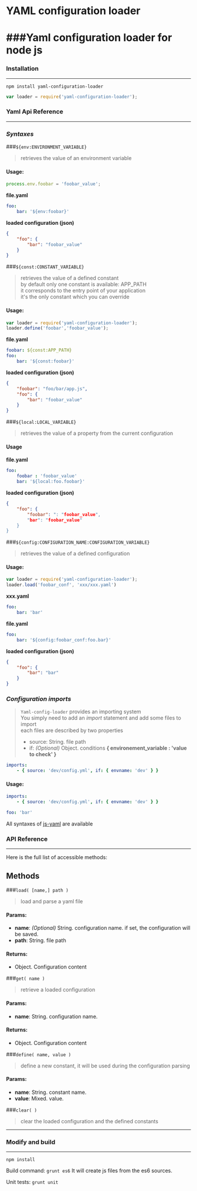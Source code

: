 # YAML configuration loader
###Yaml configuration loader for node js
=======================

### Installation
------------

`npm install yaml-configuration-loader`  

````javascript
var loader = require('yaml-configuration-loader');
````

### Yaml Api Reference
------------

### *Syntaxes*

###`${env:ENVIRONMENT_VARIABLE}`
> retrieves the value of an environment variable

#### Usage:
````javascript
process.env.foobar = 'foobar_value';
````
**file.yaml**
````yaml
foo:
	bar: '${env:foobar}'
````
**loaded configuration (json)**
````json
{
	"foo": {
		"bar": "foobar_value"
	}
}
````

###`${const:CONSTANT_VARIABLE}`
> retrieves the value of a defined constant  
> by default only one constant is available: APP_PATH  
> it corresponds to the entry point of your application  
> it's the only constant which you can override  

#### Usage:
````javascript
var loader = require('yaml-configuration-loader');
loader.define('foobar','foobar_value');
````
**file.yaml**
````yaml
foobar: ${const:APP_PATH}
foo:
	bar: '${const:foobar}'
````
**loaded configuration (json)**
````json
{
	"foobar": "foo/bar/app.js",
	"foo": {
		"bar": "foobar_value"
	}
}
````

###`${local:LOCAL_VARIABLE}`
> retrieves the value of a property from the current configuration

#### Usage
**file.yaml**
````yaml
foo:
	foobar : 'foobar_value'
	bar: '${local:foo.foobar}'
````
**loaded configuration (json)**
````json
{
	"foo": {
		"foobar": ": "foobar_value",
		"bar": "foobar_value"
	}
}
````

###`${config:CONFIGURATION_NAME:CONFIGURATION_VARIABLE}`
> retrieves the value of a defined configuration  

#### Usage:
````javascript
var loader = require('yaml-configuration-loader');
loader.load('foobar_conf', 'xxx/xxx.yaml')
````
**xxx.yaml**
````yaml
foo:
	bar: 'bar'
````
**file.yaml**
````yaml
foo:
	bar: '${config:foobar_conf:foo.bar}'
````
**loaded configuration (json)**
````json
{
	"foo": {
		"bar": "bar"
	}
}
````

### *Configuration imports*
> `Yaml-config-loader` provides an importing system  
> You simply need to add an *import* statement and add some files to import  
> each files are described by two properties  
> - source: String. file path
> - if: *(Optional)* Object. conditions **{ environement_variable : 'value to check' }**

````yaml
imports:
    - { source: 'dev/config.yml', if: { envname: 'dev' } }
````

#### Usage:
````yaml
imports:
    - { source: 'dev/config.yml', if: { envname: 'dev' } }

foo: 'bar'
````


All syntaxes of [js-yaml](https://github.com/nodeca/js-yaml) are available

### API Reference
------------

Here is the full list of accessible methods:

## Methods

###`load( [name,] path )`
> load and parse a yaml file

#### Params:
 - **name**: *(Optional)* String. configuration name.
 if set, the configuration will be saved.
 - **path**: String. file path

#### Returns:
 - Object. Configuration content

###`get( name )`
> retrieve a loaded configuration

#### Params:
 - **name**: String. configuration name.

#### Returns:
 - Object. Configuration content

###`define( name, value )`
> define a new constant, it will be used during the configuration parsing

#### Params:
 - **name**: String. constant name.
 - **value**: Mixed. value.

###`clear( )`
> clear the loaded configuration and the defined constants

---

### Modify and build
--------------------

`npm install`

Build command: `grunt es6`
It will create js files from the es6 sources.

Unit tests: `grunt unit`


